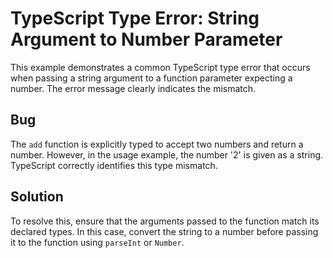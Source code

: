 # TypeScript Type Error: String Argument to Number Parameter

This example demonstrates a common TypeScript type error that occurs when passing a string argument to a function parameter expecting a number. The error message clearly indicates the mismatch.

## Bug

The `add` function is explicitly typed to accept two numbers and return a number.  However, in the usage example, the number '2' is given as a string.  TypeScript correctly identifies this type mismatch.

## Solution

To resolve this, ensure that the arguments passed to the function match its declared types. In this case, convert the string to a number before passing it to the function using `parseInt` or `Number`.